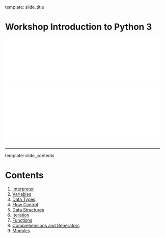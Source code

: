 template: slide_title
# Workshop Introduction to Python 3

<div class="slide_logos">
<img alt="nuieee-logo" src="assets/nuieee-logo.png">
<img alt="cs-logo" src="assets/computer-society-logo.png">
</div>

---
template: slide_contents
# Contents
1. [Interpreter](#interpreter)
1. [Variables](#variables)
1. [Data Types](#data_types)
1. [Flow Control](#flow_control)
1. [Data Structures](#data_structures)
1. [Iteration](#iteration)
1. [Functions](#functions)
1. [Comprehensions and Generators](#comprehensions_and_generators)
1. [Modules](#modules)